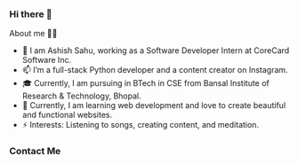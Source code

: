 ### Hi there 👋

About me 👩‍💼
- 👀 I am Ashish Sahu, working as a Software Developer Intern at CoreCard Software Inc.
- 📫 I’m a full-stack Python developer and a content creator on Instagram.
- 🎓 Currently, I am pursuing in BTech in CSE from Bansal Institute of Research & Technology, Bhopal.
- 💬 Currently, I am learning web development and love to create beautiful and functional websites.
- ⚡️ Interests: Listening to songs, creating content, and meditation.

### Contact Me

